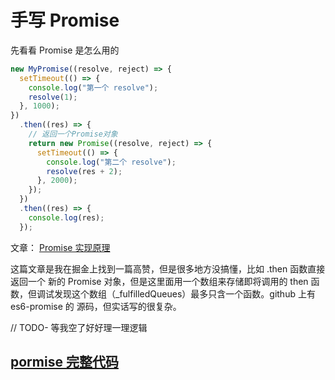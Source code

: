 # 手写 Promise

先看看 Promise 是怎么用的

```js
new MyPromise((resolve, reject) => {
  setTimeout(() => {
    console.log("第一个 resolve");
    resolve(1);
  }, 1000);
})
  .then((res) => {
    // 返回一个Promise对象
    return new Promise((resolve, reject) => {
      setTimeout(() => {
        console.log("第二个 resolve");
        resolve(res + 2);
      }, 2000);
    });
  })
  .then((res) => {
    console.log(res);
  });
```

文章： [Promise 实现原理](https://juejin.im/post/5b83cb5ae51d4538cc3ec354)

这篇文章是我在掘金上找到一篇高赞，但是很多地方没搞懂，比如 .then 函数直接返回一个 新的 Promise 对象，但是这里面用一个数组来存储即将调用的 then 函数，但调试发现这个数组（\_fulfilledQueues）最多只含一个函数。github 上有 es6-promise 的 源码，但实话写的很复杂。

// TODO- 等我空了好好理一理逻辑

## [pormise 完整代码](./promise.js)
